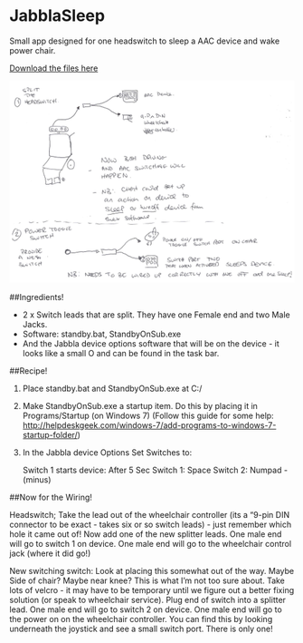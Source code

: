# JabblaSleep
Small app designed for one headswitch to sleep a AAC device and wake power chair. 

[Download the files here](https://github.com/ACECentre/JabblaSleep/releases/download/1/StandbyOnSub.zip)

![Overview](https://raw.githubusercontent.com/ACECentre/JabblaSleep/master/Overview.png)

##Ingredients!

* 2 x Switch leads that are split. They have one Female end and two Male Jacks. 
* Software: standby.bat, StandbyOnSub.exe 
* And the Jabbla device options software that will be on the device - it looks like a small O and can be found in the task bar. 


##Recipe!

1. Place standby.bat and StandbyOnSub.exe at C:/
2. Make StandbyOnSub.exe a startup item. Do this by placing it in Programs/Startup (on Windows 7)
    (Follow this guide for some help: http://helpdeskgeek.com/windows-7/add-programs-to-windows-7-startup-folder/)
3. In the Jabbla device Options Set Switches to:

   Switch 1 starts device: After 5 Sec
   Switch 1: Space
   Switch 2: Numpad - (minus)



##Now for the Wiring!

Headswitch; Take the lead out of the wheelchair controller (its a “9-pin DIN connector to be exact - takes six or so switch leads) - just remember which hole it came out of! Now add one of the new splitter leads. One male end will go to switch 1 on device. One male end will go to the wheelchair control jack (where it did go!)

New switching switch: Look at placing this somewhat out of the way. Maybe Side of chair? Maybe near knee? This is what I’m not too sure about. Take lots of velcro - it may have to be temporary until we figure out a better fixing solution (or speak to wheelchair service). Plug end of switch into a splitter lead. One male end will go to switch 2 on device. One male end will go to the power on on the wheelchair controller. You can find this by looking underneath the joystick and see a small switch port. There is only one! 



